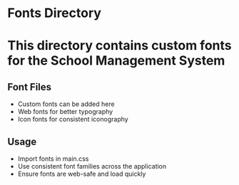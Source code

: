 # Fonts Directory
# This directory contains custom fonts for the School Management System

## Font Files
- Custom fonts can be added here
- Web fonts for better typography
- Icon fonts for consistent iconography

## Usage
- Import fonts in main.css
- Use consistent font families across the application
- Ensure fonts are web-safe and load quickly
